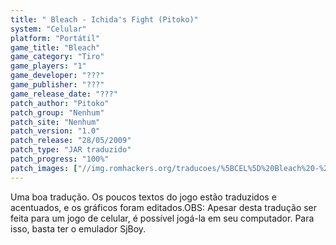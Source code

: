 ```yaml
---
title: " Bleach - Ichida's Fight (Pitoko)"
system: "Celular"
platform: "Portátil"
game_title: "Bleach"
game_category: "Tiro"
game_players: "1"
game_developer: "???"
game_publisher: "???"
game_release_date: "???"
patch_author: "Pitoko"
patch_group: "Nenhum"
patch_site: "Nenhum"
patch_version: "1.0"
patch_release: "28/05/2009"
patch_type: "JAR traduzido"
patch_progress: "100%"
patch_images: ["//img.romhackers.org/traducoes/%5BCEL%5D%20Bleach%20-%20Pitoko%20-%201.png","//img.romhackers.org/traducoes/%5BCEL%5D%20Bleach%20-%20Pitoko%20-%202.png","//img.romhackers.org/traducoes/%5BCEL%5D%20Bleach%20-%20Pitoko%20-%203.png"]
---
```

Uma boa tradução. Os poucos textos do jogo estão traduzidos e acentuados, e os gráficos foram editados.OBS: Apesar desta tradução ser feita para um jogo de celular, é possível jogá-la em seu computador. Para isso, basta ter o emulador SjBoy.